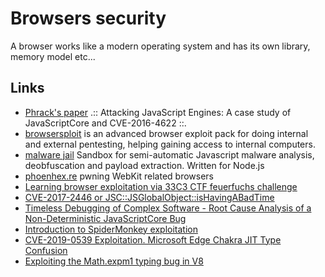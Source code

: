 # Browsers security

A browser works like a modern operating system and has its own
library, memory model etc...

## Links

 - [Phrack's paper](http://www.phrack.org/papers/attacking_javascript_engines.html) .:: Attacking JavaScript Engines: A case study of JavaScriptCore and CVE-2016-4622 ::.
 - [browsersploit](https://github.com/julienbedard/browsersploit) is an advanced browser exploit pack for doing internal and external pentesting, helping gaining access to internal computers.
 - [malware jail](https://github.com/HynekPetrak/malware-jail) Sandbox for semi-automatic Javascript malware analysis, deobfuscation and payload extraction. Written for Node.js
 - [phoenhex.re](https://phoenhex.re/) pwning WebKit related browsers
 - [Learning browser exploitation via 33C3 CTF feuerfuchs challenge](https://bruce30262.github.io/2017/12/15/Learning-browser-exploitation-via-33C3-CTF-feuerfuchs-challenge/)
 - [CVE-2017-2446 or JSC::JSGlobalObject::isHavingABadTime](https://doar-e.github.io/blog/2018/07/14/cve-2017-2446-or-jscjsglobalobjectishavingabadtime/)
 - [Timeless Debugging of Complex Software - Root Cause Analysis of a Non-Deterministic JavaScriptCore Bug](https://blog.ret2.io/2018/06/19/pwn2own-2018-root-cause-analysis/)
 - [Introduction to SpiderMonkey exploitation](https://doar-e.github.io/blog/2018/11/19/introduction-to-spidermonkey-exploitation/)
 - [CVE-2019-0539 Exploitation. Microsoft Edge Chakra JIT Type Confusion](https://perception-point.io/resources/research/cve-2019-0539-exploitation/)
 - [Exploiting the Math.expm1 typing bug in V8](https://abiondo.me/2019/01/02/exploiting-math-expm1-v8/)
